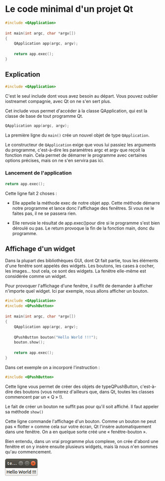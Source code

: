 # Le code minimal d'un projet Qt

``` c++
#include <QApplication>
 
int main(int argc, char *argv[])
{
    QApplication app(argc, argv);
 
    return app.exec();
}
```

## Explication

``` c++
#include <QApplication>
```

C'est le seul include dont vous avez besoin au départ. Vous pouvez oublier iostreamet compagnie, avec Qt on ne s'en sert plus.

Cet include vous permet d'accéder à la classe QApplication, qui est la classe de base de tout programme Qt.

``` c++
QApplication app(argc, argv);
```

La première ligne du ```main()``` crée un nouvel objet de type ```QApplication```.

Le constructeur de ```QApplication``` exige que vous lui passiez les arguments du programme, c'est-à-dire les paramètres argc et argv que reçoit la fonction main. Cela permet de démarrer le programme avec certaines options précises, mais on ne s'en servira pas ici.

### Lancement de l'application

``` c++
return app.exec();
```

Cette ligne fait 2 choses :

* Elle appelle la méthode exec de notre objet app. Cette méthode démarre notre programme et lance donc l'affichage des fenêtres. Si vous ne le faites pas, il ne se passera rien.

* Elle renvoie le résultat de app.exec()pour dire si le programme s'est bien déroulé ou pas. Le return provoque la fin de la fonction main, donc du programme.

## Affichage d'un widget

Dans la plupart des bibliothèques GUI, dont Qt fait partie, tous les éléments d'une fenêtre sont appelés des widgets. Les boutons, les cases à cocher, les images… tout cela, ce sont des widgets. La fenêtre elle-même est considérée comme un widget.

Pour provoquer l'affichage d'une fenêtre, il suffit de demander à afficher n'importe quel widget. Ici par exemple, nous allons afficher un bouton.

``` c++
#include <QApplication>
#include <QPushButton>
 
int main(int argc, char *argv[])
{
    QApplication app(argc, argv);
 
    QPushButton bouton("Hello World !!!");
    bouton.show();
 
    return app.exec();
}
```

Dans cet exemple on a incorporé l'instruction :

``` c++
#include <QPushButton>
```

Cette ligne vous permet de créer des objets de typeQPushButton, c'est-à-dire des boutons (vous noterez d'ailleurs que, dans Qt, toutes les classes commencent par un « Q » !).

Le fait de créer un bouton ne suffit pas pour qu'il soit affiché. Il faut appeler sa méthode ```show()```

Cette ligne commande l'affichage d'un bouton. Comme un bouton ne peut pas « flotter » comme cela sur votre écran, Qt l'insère automatiquement dans une fenêtre. On a en quelque sorte créé une « fenêtre-bouton ».

Bien entendu, dans un vrai programme plus complexe, on crée d'abord une fenêtre et on y insère ensuite plusieurs widgets, mais là nous n'en sommes qu'au commencement.

![Hello World Qt!](qt_hello_world.png)
